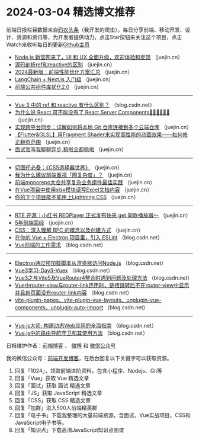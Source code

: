 # 2024-03-04 精选博文推荐

前端日报栏目数据来自[码农头条](http://toutiao.qdkfweb.cn/)（我开发的爬虫），每日分享前端、移动开发、设计、资源和资讯等，为开发者提供动力，点击Star按钮来关注这个项目，点击Watch来收听每日的更新[Github主页](https://github.com/kujian/frontendDaily)
* [Node.js 新官网来了，UI 和 UX 全面升级，欢迎体验和反馈](https://juejin.cn/post/7341408996597792787) （juejin.cn）
* [源码剖析ref和reactive的区别](https://juejin.cn/post/7341239784735473705) （juejin.cn）
* [2024最新版：前端性能优化方案汇总](https://juejin.cn/post/7341267497428025344) （juejin.cn）
* [LangChain + Next.js 入门级](https://juejin.cn/post/7340920192996573194) （juejin.cn）
* [前端公共组件库优化2.0](https://juejin.cn/post/7340898858556637184) （juejin.cn）

***
* [Vue 3 中的 ref 和 reactive 有什么区别？](https://blog.csdn.net/wangnvshibeib/article/details/136438335) （blog.csdn.net）
* [为什么说 React 可不能没有了 React Server Components👦🏽👦🏽👦🏽](https://juejin.cn/post/7340998385305419812) （juejin.cn）
* [实现跨平台同步：详解如何将本地 Git 仓库连接到多个云端仓库](https://juejin.cn/post/7340899332509663269) （juejin.cn）
* [【Flutter&amp;GLSL】用Fragment Shader来实现高性能的动画效果——如何修正翻页范围](https://juejin.cn/post/7340902427615412251) （juejin.cn）
* [面试官叫我聊聊异步,稳啦全都稳啦](https://juejin.cn/post/7341401110631596084) （juejin.cn）

***
* [切图仔必备：《CSS选择器世界》](https://juejin.cn/post/7341192656994320395) （juejin.cn）
* [我为什么建议前端重视「圈复杂度」？](https://juejin.cn/post/7340899332509368357) （juejin.cn）
* [前端monorepo大仓共享复杂业务组件最佳实践](https://juejin.cn/post/7341192656993468427) （juejin.cn）
* [在Vue项目中使用xlsx模块读写Excel文档内容](https://juejin.cn/post/7340899332509679653) （juejin.cn）
* [你的下个项目能不能用上Lightning CSS](https://juejin.cn/post/7341302235015839780) （juejin.cn）

***
* [RTE 开源｜小红书 REDPlayer 正式发布快来 get 同款播放器～](https://juejin.cn/post/7341232502824190002) （juejin.cn）
* [5年前端面经](https://juejin.cn/post/7341288345782353961) （juejin.cn）
* [CSS：深入理解 BFC 的概念以及创建方式](https://juejin.cn/post/7340531314883854374) （juejin.cn）
* [在你的 Vue + Electron 项目里，引入 ESLint](https://blog.csdn.net/shaoshaoh/article/details/136276682) （blog.csdn.net）
* [Vue前端的工作需求](https://blog.csdn.net/weixin_45397785/article/details/136439668) （blog.csdn.net）

***
* [Electron通过预加载脚本从渲染器访问Node.js](https://blog.csdn.net/qq_37312180/article/details/136428717) （blog.csdn.net）
* [Vue3学习-Day3-Vuex](https://blog.csdn.net/qq_56878873/article/details/136437890) （blog.csdn.net）
* [Vue3之与Vite5及VueRouter4整合时遇到问题及处理方法](https://blog.csdn.net/yuanjinshenglife/article/details/136429496) （blog.csdn.net）
* [Vue中router-view与router-link连用时，链接跳转后不在router-view中显示并且新页面没有router-link内容](https://blog.csdn.net/qq_43605401/article/details/136430843) （blog.csdn.net）
* [vite-plugin-papes、vite-plugin-vue-layouts、unplugin-vue-components、unplugin-auto-import](https://blog.csdn.net/weixin_52645312/article/details/136430899) （blog.csdn.net）

***
* [Vue.js大师: 构建动态Web应用的全面指南](https://blog.csdn.net/m0_59230408/article/details/135482671) （blog.csdn.net）
* [Vue.js中的路由导航守卫和其使用方法](https://blog.csdn.net/m0_65346405/article/details/136436609) （blog.csdn.net）

日报维护作者：[前端博客](https://qdkfweb.cn/) 、 [微博](http://weibo.com/kujian) 和 [微信公众号](https://open.weixin.qq.com/qr/code?username=caibaojian_com)

我的微信公众号：[前端开发博客](https://open.weixin.qq.com/qr/code?username=caibaojian_com)，在后台回复以下关键字可以获取资源。

1. 回复「1024」，领取前端进阶资料，包含小程序、Nodejs、Git等
2. 回复「Vue」获取 Vue 精选文章
3. 回复「面试」获取 面试 精选文章
4. 回复「JS」获取 JavaScript 精选文章
5. 回复「CSS」获取 CSS 精选文章
6. 回复「加群」进入500人前端精英群
7. 回复「电子书」下载我整理的大量前端资源，含面试、Vue实战项目、CSS和JavaScript电子书等。
8. 回复「知识点」下载高清JavaScript知识点图谱